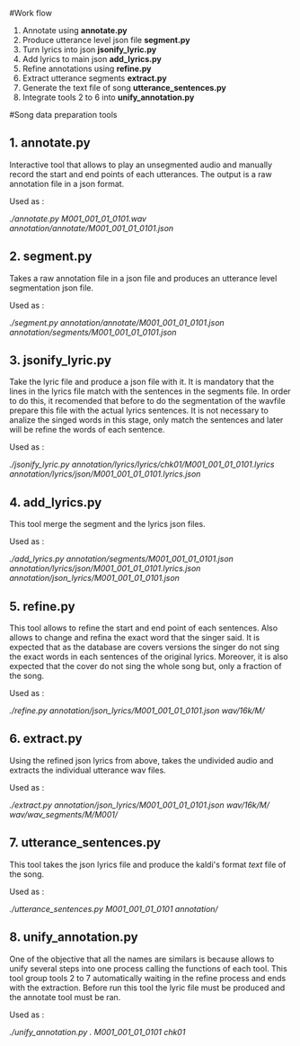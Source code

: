#Work flow

1. Annotate using **annotate.py**
2. Produce utterance level json file **segment.py**
3. Turn lyrics into json **jsonify_lyric.py**
4. Add lyrics to main json **add_lyrics.py**
5. Refine annotations using **refine.py**
6. Extract utterance segments **extract.py**
7. Generate the text file of song **utterance_sentences.py** 
8. Integrate tools 2 to 6 into **unify_annotation.py**


#Song data preparation tools

## 1. annotate.py

Interactive tool that allows to play an unsegmented audio and manually record the start and end points of each utterances. The output is a raw annotation file in a json format.

Used as :

*./annotate.py M001_001_01_0101.wav annotation/annotate/M001_001_01_0101.json*

## 2. segment.py

Takes a raw annotation file in a json file and produces an utterance level segmentation json file.

Used as :

*./segment.py annotation/annotate/M001_001_01_0101.json annotation/segments/M001_001_01_0101.json*

## 3. jsonify_lyric.py

Take the lyric file and produce a json file with it.
It is mandatory that the lines in the lyrics file match with the sentences in the segments file. In order to do this, it recomended that before to do the segmentation of the wavfile prepare this file with the actual lyrics sentences. It is not necessary to analize the singed words in this stage, only match the sentences and later will be refine the words of each sentence.

Used as :

*./jsonify_lyric.py annotation/lyrics/lyrics/chk01/M001_001_01_0101.lyrics annotation/lyrics/json/M001_001_01_0101.lyrics.json*


## 4. add_lyrics.py

This tool merge the segment and the lyrics json files.

Used as :

*./add_lyrics.py annotation/segments/M001_001_01_0101.json annotation/lyrics/json/M001_001_01_0101.lyrics.json annotation/json_lyrics/M001_001_01_0101.json*

## 5. refine.py

This tool allows to refine the start and end point of each sentences. Also allows to change and refina the exact word that the singer said. It is expected that as the database are covers versions the singer do not sing the exact words in each sentences of the original lyrics. Moreover, it is also expected that the cover do not sing the whole song but, only a fraction of the song.

Used as :

*./refine.py annotation/json_lyrics/M001_001_01_0101.json wav/16k/M/*


## 6. extract.py

Using the refined json lyrics from above, takes the undivided audio and extracts the individual utterance wav files.

Used as :

*./extract.py annotation/json_lyrics/M001_001_01_0101.json wav/16k/M/ wav/wav_segments/M/M001/*

## 7. utterance_sentences.py

This tool takes the json lyrics file and produce the kaldi's format *text* file of the song. 

Used as :

*./utterance_sentences.py M001_001_01_0101 annotation/*


## 8. unify_annotation.py

One of the objective that all the names are similars is because allows to unify several steps into one process calling the functions of each tool. This tool group tools 2 to 7 automatically waiting in the refine process and ends with the extraction. Before run this tool the lyric file must be produced and the annotate tool must be ran. 

Used as :

*./unify_annotation.py . M001_001_01_0101 chk01*

